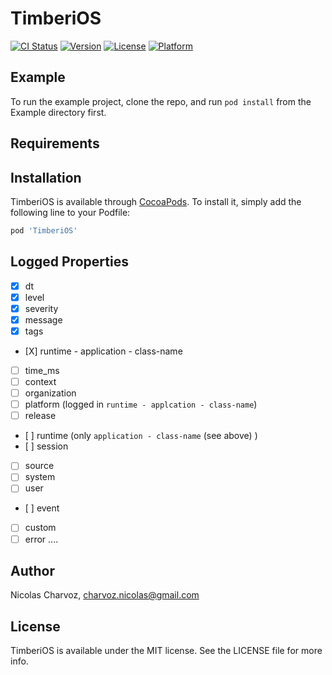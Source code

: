 # TimberiOS

[![CI Status](http://img.shields.io/travis/charvoa/TimberiOS.svg?style=flat)](https://travis-ci.org/charvoa/TimberiOS)
[![Version](https://img.shields.io/cocoapods/v/TimberiOS.svg?style=flat)](http://cocoapods.org/pods/TimberiOS)
[![License](https://img.shields.io/cocoapods/l/TimberiOS.svg?style=flat)](http://cocoapods.org/pods/TimberiOS)
[![Platform](https://img.shields.io/cocoapods/p/TimberiOS.svg?style=flat)](http://cocoapods.org/pods/TimberiOS)

## Example

To run the example project, clone the repo, and run `pod install` from the Example directory first.

## Requirements

## Installation

TimberiOS is available through [CocoaPods](http://cocoapods.org). To install
it, simply add the following line to your Podfile:

```ruby
pod 'TimberiOS'
```

## Logged Properties

- [X] dt
- [X] level
- [X] severity
- [X] message
- [X] tags
- [X] runtime - application - class-name
- [ ] time_ms
- [ ] context
- [ ] organization
- [ ] platform (logged in `runtime - applcation - class-name`)
- [ ] release
- [ ] runtime (only `application - class-name` (see above) )
- [ ] session
- [ ] source
- [ ] system
- [ ] user
- [ ] event
- [ ] custom
- [ ] error
....
 ## Author

Nicolas Charvoz, charvoz.nicolas@gmail.com

## License

TimberiOS is available under the MIT license. See the LICENSE file for more info.
